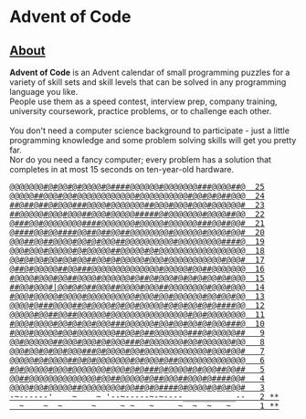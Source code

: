# Advent of Code

## [About](https://adventofcode.com/2022/about)

**Advent of Code** is an Advent calendar of small programming puzzles for a variety of skill sets and skill levels that can be solved in any programming language you like.<br />
People use them as a speed contest, interview prep, company training, university coursework, practice problems, or to challenge each other.<br />
<br />
You don't need a computer science background to participate - just a little programming knowledge and some problem solving skills will get you pretty far.<br />
Nor do you need a fancy computer; every problem has a solution that completes in at most 15 seconds on ten-year-old hardware.

<pre>
<a href="https://adventofcode.com/2022/day/25">@@@@@@@#@#@@#@#@@@@#@####@@@@@@#@@@@@@@###@@@@##@  25</a>
<a href="https://adventofcode.com/2022/day/24">@@@@@##@@@#@@#@@@@@@@@@@@@#@@@@@@@@@@#@@#@#@##@@@  24</a>
<a href="https://adventofcode.com/2022/day/23">##@##@##@#@@@###@@@@#@@@@@@@##@@@#@@@#@@@#@@@@@@#  23</a>
<a href="https://adventofcode.com/2022/day/22">##@@@@@#@@@#@@@##@@@#@@@@@#####@#@@@@@@@#@@@@##@@  22</a>
<a href="https://adventofcode.com/2022/day/21">@###@@#@@@@@@@@####@@@@@@@#@@@@@#@@@@@@###@@##@@#  21</a>
<a href="https://adventofcode.com/2022/day/20">@####@@#@@####@@##@##@@##@@@@@@@@#@@@@@@#@@@@#@@#  20</a>
<a href="https://adventofcode.com/2022/day/19">@@@##@@##@@@@#@@#@#@@@##@@@@@@@@@@#@@@@@@@@@####@  19</a>
<a href="https://adventofcode.com/2022/day/18">@@@#@@@#@@@@@#@#@@@@@##@@@@@#@#@@@@@@@@@@@@@@@@@@  18</a>
<a href="https://adventofcode.com/2022/day/17">@@#@#@@#@@#@@#@@##@@#@#@@@@@#@@@#@@@@@@@@@@@#@@@#  17</a>
<a href="https://adventofcode.com/2022/day/16">@##@#@@@@@##@@###@@@@@@@@@@@@@@#@@@@@#@@##@@@@@@@  16</a>
<a href="https://adventofcode.com/2022/day/15">#@@@@#@@@#@@##@@@@#@@@@@@#@##@#@@@#@#@#@#@@#@#@@@  15</a>
<a href="https://adventofcode.com/2022/day/14">##@@#@@@#|@@#@#@##@@@##@@@@#@@@##@@@@@@@@#@@@#@@@  14</a>
<a href="https://adventofcode.com/2022/day/13">#@@@#@@@@@#@@@@#@@@@@@@@@@#@@@#@@#@@@@@@#@@#@@#@@  13</a>
<a href="https://adventofcode.com/2022/day/12">@@@@#@###@@@@##@#@@@@#@#@@#@@@@@#@#@#@@#@#@####@@  12</a>
<a href="https://adventofcode.com/2022/day/11">@@@@@#@@##@@##@@@@@@#@@@@@@@@@@@@@@@@#@@#@@@@@@@@  11</a>
<a href="https://adventofcode.com/2022/day/10">#@@@#@@@@#@@#@#@@#@@@###@@@@@@#@@#@@#@@#@#@@@###@  10</a>
<a href="https://adventofcode.com/2022/day/9">#@@@#@@@@@#@@#@@@@@@@@##@@#@##@@@@@@@###@#@@@@@##   9</a>
<a href="https://adventofcode.com/2022/day/8">@@#@@@@@@##@@@#@@@#@#@@@###@#@@@@@@@#@@#@@@@@@#@@   8</a>
<a href="https://adventofcode.com/2022/day/7">@@@#@@#@#@@#@@@###@#@@@@#@@#@@@@@@@@@@@@@#@@@#@@#   7</a>
<a href="https://adventofcode.com/2022/day/6">@@@@@#@#@@@@##@#@#@@@@@@@#@#@@@#@##@@@@@@@@@@@@@@   6</a>
<a href="https://adventofcode.com/2022/day/5">#@#@@@@@#@@@#@@@@@@@#@@@#@#@###@#@@@@#@#@@@##@@##   5</a>
<a href="https://adventofcode.com/2022/day/4">@@##@@@@@@@@@@@@@@#@@##@@@@@#@##@@@##@@@#@####@@#   4</a>
<a href="https://adventofcode.com/2022/day/3">@@@@#@@#@@@@@##@@@@@@@@#@@##@#@####@#@@@@#@#@#@@#   3</a>
<a href="https://adventofcode.com/2022/day/2">-~------'    ~    ~ '--~-----~-~----___________--   2 **</a>
<a href="https://adventofcode.com/2022/day/1">  ~    ~  ~      ~     ~ ~   ~     ~  ~  ~   ~      1 **</a>
</pre>
